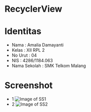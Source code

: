# RecyclerView

# Identitas

* Nama : Amalia Damayanti
* Kelas : XII RPL 2
* No Urut : 04
* NIS : 4286/1184.063
* Nama Sekolah : SMK Telkom Malang



# Screenshot

* 1
![Image of SS1](http://imagizer.imageshack.us/v2/1024x768q90/923/7DkdvI.png)
* 2
![Image of SS2](http://imagizer.imageshack.us/v2/1024x768q90/921/GNUIln.png)
